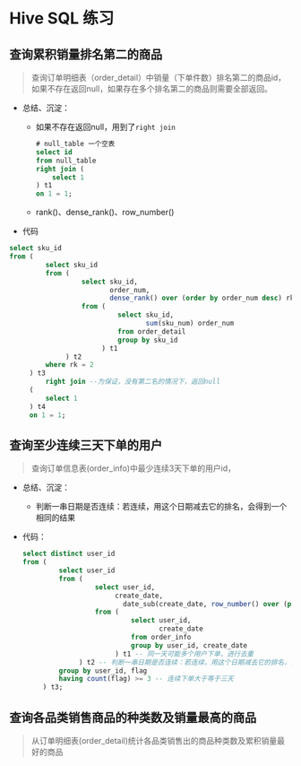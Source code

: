 # Hive SQL 练习

## 查询累积销量排名第二的商品

> 查询订单明细表（order_detail）中销量（下单件数）排名第二的商品id，如果不存在返回null，如果存在多个排名第二的商品则需要全部返回。

- 总结、沉淀：

  - 如果不存在返回null，用到了`right join`

    ```sql
    # null_table 一个空表
    select id
    from null_table
    right join (
        select 1
    ) t1
    on 1 = 1;
    ```

  - rank()、dense_rank()、row_number()

- 代码

```sql
select sku_id
from (
         select sku_id
         from (
                  select sku_id,
                         order_num,
                         dense_rank() over (order by order_num desc) rk
                  from (
                           select sku_id,
                                  sum(sku_num) order_num
                           from order_detail
                           group by sku_id
                       ) t1
              ) t2
         where rk = 2
     ) t3
         right join --为保证，没有第二名的情况下，返回null
     (
         select 1
     ) t4
     on 1 = 1; 
```





## 查询至少连续三天下单的用户

> 查询订单信息表(order_info)中最少连续3天下单的用户id，

- 总结、沉淀：

  - 判断一串日期是否连续：若连续，用这个日期减去它的排名，会得到一个相同的结果

  

- 代码：

  ```sql
  select distinct user_id
  from (
           select user_id
           from (
                    select user_id,
               			 create_date,
                           date_sub(create_date, row_number() over (partition by user_id order by create_date)) flag
                    from (
                             select user_id,
                                    create_date
                             from order_info
                             group by user_id, create_date
                         ) t1 -- 同一天可能多个用户下单，进行去重
                ) t2 -- 判断一串日期是否连续：若连续，用这个日期减去它的排名，会得到一个相同的结果
           group by user_id, flag
           having count(flag) >= 3 -- 连续下单大于等于三天
       ) t3;
  ```

  



## 查询各品类销售商品的种类数及销量最高的商品

> 从订单明细表(order_detail)统计各品类销售出的商品种类数及累积销量最好的商品































